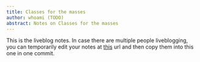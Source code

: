 ```yaml
---
title: Classes for the masses
author: whoami (TODO)
abstract: Notes on Classes for the masses
---
```


This is the liveblog notes.  In case there are multiple
people liveblogging, you can temporarily edit your notes
at [this](classes-for-the-mass/template.md) url and then copy them into this one in one
commit.
